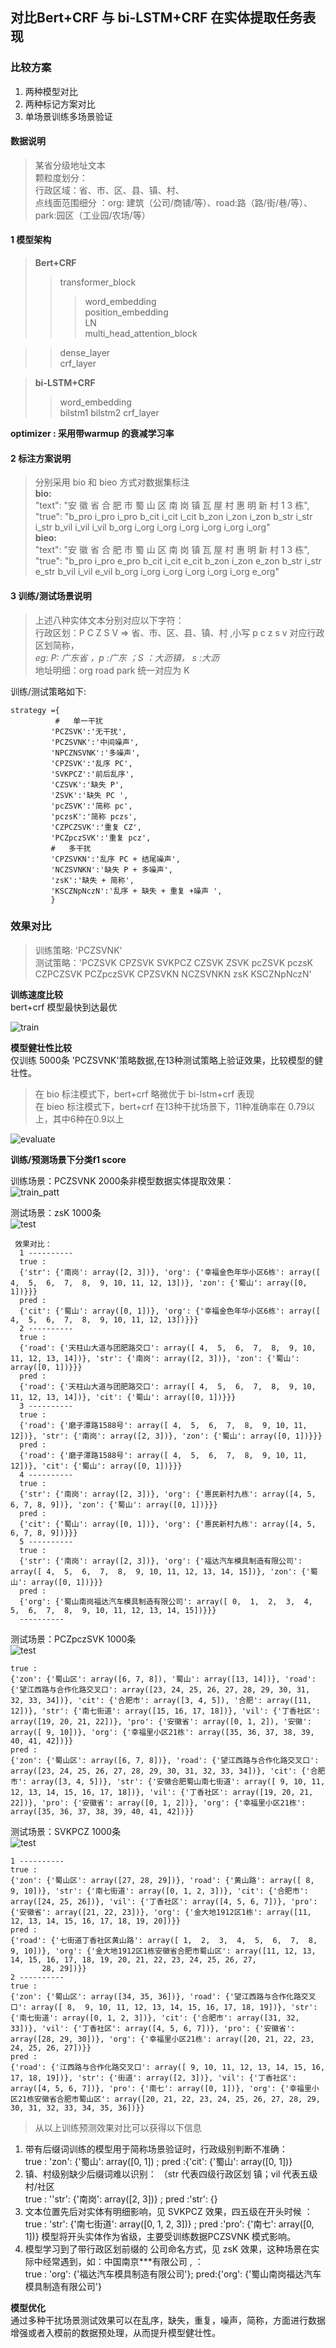 ##	对比Bert+CRF 与 bi-LSTM+CRF 在实体提取任务表现  

### 比较方案  
 1. 两种模型对比
 2. 两种标记方案对比
 3. 单场景训练多场景验证


#### 数据说明  
> 某省分级地址文本  
> 颗粒度划分：  
> 行政区域：省、市、区、县、镇、村、  
> 点线面范围细分 ：org: 建筑（公司/商铺/等）、road:路（路/街/巷/等）、park:园区（工业园/农场/等）  

#### 1 模型架构  
> **Bert+CRF**  
>> transformer_block    
>>> word_embedding  
>>> position_embedding  
>>> LN  
>>> multi_head_attention_block    

>> dense_layer  
>> crf_layer  


> **bi-LSTM+CRF**  
>> word_embedding  
>> bilstm1
>> bilstm2
>> crf_layer

**optimizer : 采用带warmup 的衰减学习率**
#### 2 标注方案说明
> 分别采用 bio 和 bieo 方式对数据集标注   
  **bio:**  
  "text": "安 徽 省 合 肥 市 蜀 山 区 南 岗 镇 瓦 屋 村 惠 明 新 村 1 3 栋",  
  "true": "b_pro i_pro i_pro b_cit i_cit i_cit b_zon i_zon i_zon b_str i_str i_str b_vil i_vil i_vil b_org i_org i_org i_org i_org i_org i_org"  
  **bieo:**  
  "text": "安 徽 省 合 肥 市 蜀 山 区 南 岗 镇 瓦 屋 村 惠 明 新 村 1 3 栋",  
  "true": "b_pro i_pro e_pro b_cit i_cit e_cit b_zon i_zon e_zon b_str i_str e_str b_vil i_vil e_vil b_org i_org i_org i_org i_org i_org e_org"  
  

#### 3 训练/测试场景说明  
> 上述八种实体文本分别对应以下字符：  
> 行政区划：P C Z S V => 省、市、区、县、镇、村  ,小写 p c z s v 对应行政区划简称，  
_eg: P: 广东省 ，p :广东 ；S ：大沥镇， s :大沥_  
> 地址明细：org road park 统一对应为 K  

训练/测试策略如下:

    strategy ={  
              #   单一干扰  
             'PCZSVK':'无干扰',             
             'PCZSVNK':'中间噪声',      
             'NPCZNSVNK':'多噪声',    
             'CPZSVK':'乱序 PC',         
             'SVKPCZ':'前后乱序',                 
             'CZSVK':'缺失 P',      
             'ZSVK':'缺失 PC ',              
             'pcZSVK':'简称 pc',     
             'pczsK':'简称 pczs',            
             'CZPCZSVK':'重复 CZ',           
             'PCZpczSVK':'重复 pcz',         
             #   多干扰  
             'CPZSVKN':'乱序 PC + 结尾噪声',               
             'NCZSVNKN':'缺失 P + 多噪声',     
             'zsK':'缺失 + 简称',             
             'KSCZNpNczN':'乱序 + 缺失 + 重复 +噪声 ',        
             }  
### 效果对比  
> 训练策略: 'PCZSVNK'   
> 测试策略：'PCZSVK CPZSVK SVKPCZ CZSVK ZSVK pcZSVK pczsK CZPCZSVK PCZpczSVK CPZSVKN NCZSVNKN zsK KSCZNpNczN'  

**训练速度比较**  
bert+crf 模型最快到达最优  

![train](https://github.com/minmingogogo/project_NLP/blob/master/nlptasks/task2_ner/imgs/compare_models_trainprocess.png)



**模型健壮性比较**  
仅训练 5000条 'PCZSVNK'策略数据,在13种测试策略上验证效果，比较模型的健壮性。   
> 在 bio 标注模式下，bert+crf 略微优于 bi-lstm+crf 表现   
> 在 bieo 标注模式下，bert+crf 在13种干扰场景下，11种准确率在 0.79以上，其中6种在0.9以上  

![evaluate](https://github.com/minmingogogo/project_NLP/blob/master/nlptasks/task2_ner/imgs/compare_models.png)

**训练/预测场景下分类f1 score**  

训练场景：PCZSVNK 2000条非模型数据实体提取效果：  
![train_patt](https://github.com/minmingogogo/project_NLP/blob/master/nlptasks/task2_ner/imgs/%E5%88%86%E7%B1%BB%E5%87%86%E7%A1%AE%E7%8E%872.png)

测试场景：zsK 1000条  
![test](https://github.com/minmingogogo/project_NLP/blob/master/nlptasks/task2_ner/imgs/%E5%88%86%E7%B1%BB%E5%87%86%E7%A1%AE%E7%8E%875.png)

     效果对比： 
      1 ----------      
      true :
      {'str': {'南岗': array([2, 3])}, 'org': {'幸福金色年华小区6栋': array([ 4,  5,  6,  7,  8,  9, 10, 11, 12, 13])}, 'zon': {'蜀山': array([0, 1])}}}
      pred :
      {'cit': {'蜀山': array([0, 1])}, 'org': {'幸福金色年华小区6栋': array([ 4,  5,  6,  7,  8,  9, 10, 11, 12, 13])}}}
      2 ----------
      true :
      {'road': {'天柱山大道与团肥路交口': array([ 4,  5,  6,  7,  8,  9, 10, 11, 12, 13, 14])}, 'str': {'南岗': array([2, 3])}, 'zon': {'蜀山': array([0, 1])}}}
      pred :
      {'road': {'天柱山大道与团肥路交口': array([ 4,  5,  6,  7,  8,  9, 10, 11, 12, 13, 14])}, 'cit': {'蜀山': array([0, 1])}}}
      3 ----------
      true :
      {'road': {'磨子潭路1588号': array([ 4,  5,  6,  7,  8,  9, 10, 11, 12])}, 'str': {'南岗': array([2, 3])}, 'zon': {'蜀山': array([0, 1])}}}
      pred :
      {'road': {'磨子潭路1588号': array([ 4,  5,  6,  7,  8,  9, 10, 11, 12])}, 'cit': {'蜀山': array([0, 1])}}}
      4 ----------
      true :
      {'str': {'南岗': array([2, 3])}, 'org': {'惠民新村九栋': array([4, 5, 6, 7, 8, 9])}, 'zon': {'蜀山': array([0, 1])}}}
      pred :
      {'cit': {'蜀山': array([0, 1])}, 'org': {'惠民新村九栋': array([4, 5, 6, 7, 8, 9])}}}
      5 ----------
      true : 
      {'str': {'南岗': array([2, 3])}, 'org': {'福达汽车模具制造有限公司': array([ 4,  5,  6,  7,  8,  9, 10, 11, 12, 13, 14, 15])}, 'zon': {'蜀山': array([0, 1])}}}
      pred :
      {'org': {'蜀山南岗福达汽车模具制造有限公司': array([ 0,  1,  2,  3,  4,  5,  6,  7,  8,  9, 10, 11, 12, 13, 14, 15])}}}
      ----------

测试场景：PCZpczSVK 1000条  
![test](https://github.com/minmingogogo/project_NLP/blob/master/nlptasks/task2_ner/imgs/%E5%88%86%E7%B1%BB%E5%87%86%E7%A1%AE%E7%8E%874.png)

    true :
    {'zon': {'蜀山区': array([6, 7, 8]), '蜀山': array([13, 14])}, 'road': {'望江西路与合作化路交叉口': array([23, 24, 25, 26, 27, 28, 29, 30, 31, 32, 33, 34])}, 'cit': {'合肥市': array([3, 4, 5]), '合肥': array([11, 12])}, 'str': {'南七街道': array([15, 16, 17, 18])}, 'vil': {'丁香社区': array([19, 20, 21, 22])}, 'pro': {'安徽省': array([0, 1, 2]), '安徽': array([ 9, 10])}, 'org': {'幸福里小区21栋': array([35, 36, 37, 38, 39, 40, 41, 42])}}
    pred :
    {'zon': {'蜀山区': array([6, 7, 8])}, 'road': {'望江西路与合作化路交叉口': array([23, 24, 25, 26, 27, 28, 29, 30, 31, 32, 33, 34])}, 'cit': {'合肥市': array([3, 4, 5])}, 'str': {'安徽合肥蜀山南七街道': array([ 9, 10, 11, 12, 13, 14, 15, 16, 17, 18])}, 'vil': {'丁香社区': array([19, 20, 21, 22])}, 'pro': {'安徽省': array([0, 1, 2])}, 'org': {'幸福里小区21栋': array([35, 36, 37, 38, 39, 40, 41, 42])}}

测试场景：SVKPCZ 1000条  
![test](https://github.com/minmingogogo/project_NLP/blob/master/nlptasks/task2_ner/imgs/%E5%88%86%E7%B1%BB%E5%87%86%E7%A1%AE%E7%8E%87svkpcz.png)  

    1 ----------
    true :
    {'zon': {'蜀山区': array([27, 28, 29])}, 'road': {'黄山路': array([ 8,  9, 10])}, 'str': {'南七街道': array([0, 1, 2, 3])}, 'cit': {'合肥市': array([24, 25, 26])}, 'vil': {'丁香社区': array([4, 5, 6, 7])}, 'pro': {'安徽省': array([21, 22, 23])}, 'org': {'金大地1912区1栋': array([11, 12, 13, 14, 15, 16, 17, 18, 19, 20])}}
    pred :
    {'road': {'七街道丁香社区黄山路': array([ 1,  2,  3,  4,  5,  6,  7,  8,  9, 10])}, 'org': {'金大地1912区1栋安徽省合肥市蜀山区': array([11, 12, 13, 14, 15, 16, 17, 18, 19, 20, 21, 22, 23, 24, 25, 26, 27,
           28, 29])}}
    2 ----------
    true :
    {'zon': {'蜀山区': array([34, 35, 36])}, 'road': {'望江西路与合作化路交叉口': array([ 8,  9, 10, 11, 12, 13, 14, 15, 16, 17, 18, 19])}, 'str': {'南七街道': array([0, 1, 2, 3])}, 'cit': {'合肥市': array([31, 32, 33])}, 'vil': {'丁香社区': array([4, 5, 6, 7])}, 'pro': {'安徽省': array([28, 29, 30])}, 'org': {'幸福里小区21栋': array([20, 21, 22, 23, 24, 25, 26, 27])}}
    pred :
    {'road': {'江西路与合作化路交叉口': array([ 9, 10, 11, 12, 13, 14, 15, 16, 17, 18, 19])}, 'str': {'街道': array([2, 3])}, 'vil': {'丁香社区': array([4, 5, 6, 7])}, 'pro': {'南七': array([0, 1])}, 'org': {'幸福里小区21栋安徽省合肥市蜀山区': array([20, 21, 22, 23, 24, 25, 26, 27, 28, 29, 30, 31, 32, 33, 34, 35, 36])}}


> 从以上训练预测效果对比可以获得以下信息    
1. 带有后缀词训练的模型用于简称场景验证时，行政级别判断不准确：    
   true : 'zon': {'蜀山': array([0, 1]) ; pred :{'cit': {'蜀山': array([0, 1])}    
2. 镇、村级别缺少后缀词难以识别：  （str 代表四级行政区划  镇；vil 代表五级 村/社区  
   true : ''str': {'南岗': array([2, 3])} ; pred :'str': {}    
3. 文本位置先后对实体有明细影响，见 SVKPCZ 效果，四五级在开头时候 ：
   true :  'str': {'南七街道': array([0, 1, 2, 3])} ; pred :'pro': {'南七': array([0, 1])}
   模型将开头实体作为省级，主要受训练数据PCZSVNK  模式影响。
4. 模型学习到了带行政区划前缀的 公司命名方式，见 zsK 效果，这种场景在实际中经常遇到，如：中国南京\*\*\*有限公司 , ：  
   true : 'org': {'福达汽车模具制造有限公司'}; pred:{'org': {'蜀山南岗福达汽车模具制造有限公司'}  

**模型优化**  
通过多种干扰场景测试效果可以在乱序，缺失，重复，噪声，简称，方面进行数据增强或者入模前的数据预处理，从而提升模型健壮性。    
   



